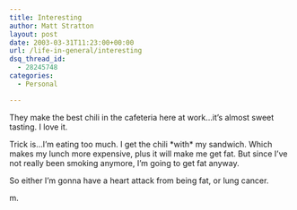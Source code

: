 ```yaml
---
title: Interesting
author: Matt Stratton
layout: post
date: 2003-03-31T11:23:00+00:00
url: /life-in-general/interesting
dsq_thread_id:
  - 28245748
categories:
  - Personal

---
```

They make the best chili in the cafeteria here at work&#8230;it&#8217;s almost sweet tasting. I love it.

Trick is&#8230;I&#8217;m eating too much. I get the chili \*with\* my sandwich. Which makes my lunch more expensive, plus it will make me get fat. But since I&#8217;ve not really been smoking anymore, I&#8217;m going to get fat anyway.

So either I&#8217;m gonna have a heart attack from being fat, or lung cancer.

m.